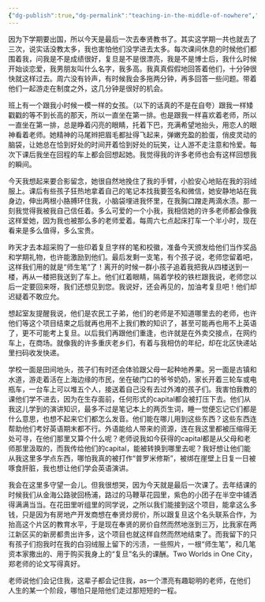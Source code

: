 ```yaml
---
{"dg-publish":true,"dg-permalink":"teaching-in-the-middle-of-nowhere","permalink":"/teaching-in-the-middle-of-nowhere/"}
---
```



因为下学期要出国，所以今天是最后一次去奉贤教书了。其实这学期一共也就去了三次，说实话没教太多，我也害怕他们没学进去太多。每次课间休息的时候他们都围着我，问我是不是成绩很好，复旦是不是很漂亮，我是不是博士后，我什么时候开始谈恋爱，我男朋友叫什么名字，我多高。我真真假假地回答着他们，十分钟很快就这样过去。周六没有铃声，有时候我会多拖两分钟，再多回答一些问题。带着他们一起游走在制度之外，这几分钟是很好的机会。

班上有一个跟我小时候一模一样的女孩。（以下的话真的不是在自夸）跟我一样矮戳戳的等不到长高的那天，所以一直坐在第一排。也是跟我一样喜欢着老师，所以一直坐在第一排，总是睁着闪亮的眼睛，托着下巴，充满希望地抬头，用恋人的眼神看着老师。她精神的马尾辫把眉毛都扯得飞起来，弹嫩充盈的脸蛋，俏皮灵动的脑袋，让她总在恰到好处的时间开着恰到好处的玩笑，让人游不走注意和怜爱。每次下课后我坐在回程的车上都会回想起她。我觉得我的许多老师也会有这样回想我的瞬间。

今天我想起来要合影留念，她很自然地挽住了我的手臂，小脸安心地贴在我的羽绒服上。课后有些孩子狂热地拿着自己的笔记本找我要签名和微信，她安静地站在我身边，伸出两根小胳膊环住我，小脑袋埋进我怀里，在我胸口蹭走两滴水渍。那一刻我觉得我被我自己信任着。多么可爱的一个小我，我相信她的许多老师都会像我这样爱她，因为我也被那么多的老师爱着。每周六七点起床打车一个半小时，现在看来是多么值得，多么宝贵。

昨天才去本超采购了一些印着复旦字样的笔和校徽，准备今天颁发给他们当作奖品和学期礼物，也许能激励到他们。最后发剩一支笔，有个孩子说，老师您留着吧，这样我们用的就是“师生笔”了！离开的时候一群小孩子追着我把我从四楼送到一楼，再从一楼把我送到了车上。他们红着眼睛，隔着学校的铁栏跟我说，老师您以后一定要回来呀，我们还想见到您。我说好，还会再见的，加油考复旦吧！他们却迟疑着不敢应允。

想起室友提醒我说，他们是农民工子弟，他们的老师是不知道哪里去的老师，也许他们等这个项目结束之后就再也用不上我们教的知识了，甚至可能再也用不上英语了，更不可能考上复旦。以后我们再跟他们重逢，也许就是在外卖交接点，在网约车上，在商场。就像我的许多重庆老乡们，有着与我相仿的年纪，却在北区快递站里扫码收发快递。

学校一面是田间地头，孩子们有时还会体验跟父母一起种地养果。另一面是古镇和水道，游走着活在上海边缘的市民，坐在破门口的爷爷奶奶，家长开着三轮车或电瓶车，一台车上可以堆五个人，接送着自己没有去过外滩的孩子们。我害怕我教的课他们学不进去，因为在生存面前，任何形式的capital都会被打压下去。他们从我这儿学到的演讲知识，最多不过是笔记本上的两页生词，睡一觉便忘记它们都是什么意思，也想不起来它们都怎么发音。他们能在哪儿用到这些东西？这些东西连帮助他们考好英语期末都不行。外语能给人带来的资源，连在我这里都被压缩得无处可寻，在他们那里又算个什么呢？老师说我如今获得的capital都是从父母和老师那里汲取的，而我传给他们的capital，能被转换到哪里去呢？我好想让他们能从我这里多学点东西，哪怕我真的被打作“普罗米修斯”，被绑在崖壁上日复一日被啄食肝脏，我也想让他们学会英语演讲。

我会在这里多守望一会儿。但我很想哭，因为今天就是最后一次课了。去年结课的时候我们从金海公路驶回杨浦，路过的马鞭草花园里，紫色的小团子在半空中铺洒得满满当当。在花田里听组里的同学说，之所以我们能接到这个项目，能拿这么多钱，只是因为有房地产开发商想在奉贤炒房价，所以跟复旦这个名头联系合作，为抬高这个片区的教育水平，于是现在奉贤的房价自然而然地涨到三万，比我家在两江新区买的新房都贵出许多，这个项目也就这样自然而然地结束了。而我留下的只有孩子们抱我时在我的白羽绒服上留下的污渍，一些照片，一根“师生笔”，和几笔资本家撒出的、用于购买我身上的“复旦”名头的课酬。Two Worlds in One City，郑老师的论文写得真好。

老师说他们会记住我，这辈子都会记住我，as一个漂亮有趣聪明的老师，在他们人生的某一个阶段，哪怕只是陪他们走过那短短的一程。